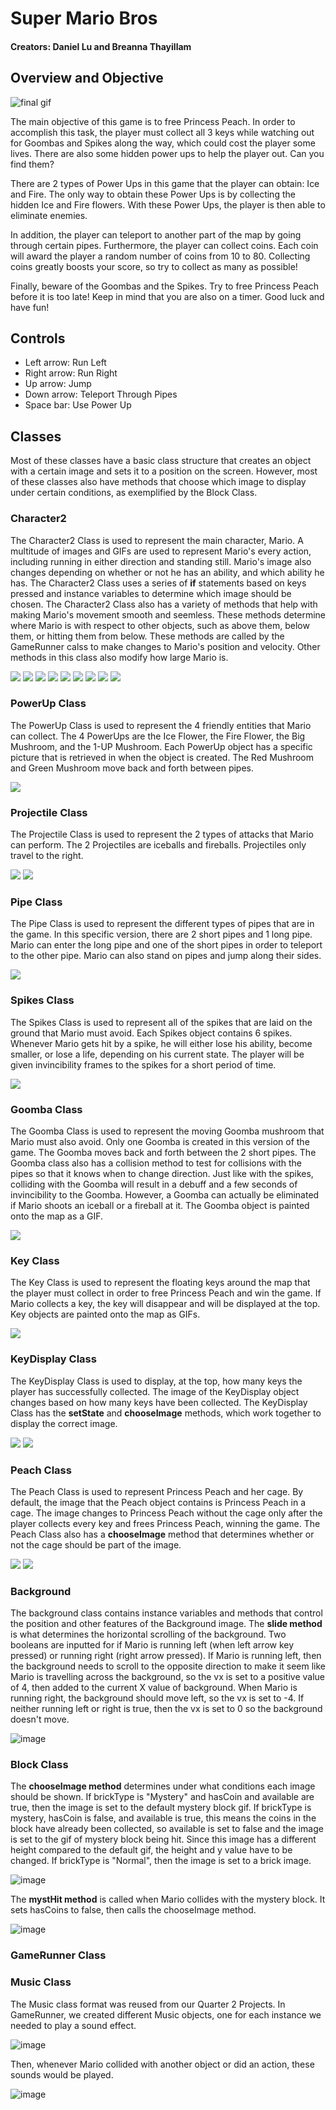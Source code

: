# Super Mario Bros
#### Creators: Daniel Lu and Breanna Thayillam
## Overview and Objective
![final gif](https://user-images.githubusercontent.com/90793524/170924315-098eb6b4-9b00-44d1-8a48-12bf6080a26e.gif)

The main objective of this game is to free Princess Peach. In order to accomplish this task, the player must collect all 3 keys while watching out for Goombas and Spikes along the way, which could cost the player some lives. There are also some hidden power ups to help the player out. Can you find them?

There are 2 types of Power Ups in this game that the player can obtain: Ice and Fire. The only way to obtain these Power Ups is by collecting the hidden Ice and Fire flowers. With these Power Ups, the player is then able to eliminate enemies.

In addition, the player can teleport to another part of the map by going through certain pipes. Furthermore, the player can collect coins. Each coin will award the player a random number of coins from 10 to 80. Collecting coins greatly boosts your score, so try to collect as many as possible!

Finally, beware of the Goombas and the Spikes. Try to free Princess Peach before it is too late! Keep in mind that you are also on a timer. Good luck and have fun!

## Controls
* Left arrow: Run Left
* Right arrow: Run Right
* Up arrow: Jump
* Down arrow: Teleport Through Pipes
* Space bar: Use Power Up

## Classes
Most of these classes have a basic class structure that creates an object with a certain image and sets it to a position on the screen. However, most of these classes also have methods that choose which image to display under certain conditions, as exemplified by the Block Class.

### Character2
The Character2 Class is used to represent the main character, Mario. A multitude of images and GIFs are used to represent Mario's every action, including running in either direction and standing still. Mario's image also changes depending on whether or not he has an ability, and which ability he has. The Character2 Class uses a series of **if** statements based on keys pressed and instance variables to determine which image should be chosen. The Character2 Class also has a variety of methods that help with making Mario's movement smooth and seemless. These methods determine where Mario is with respect to other objects, such as above them, below them, or hitting them from below. These methods are called by the GameRunner calss to make changes to Mario's position and velocity. Other methods in this class also modify how large Mario is.

![](https://github.com/daniel-lu32/marioremake2/blob/master/MarioRemake/src/imgs/mariostanding.png) 
![](https://github.com/daniel-lu32/marioremake2/blob/master/MarioRemake/src/imgs/icemariostanding.png) 
![](https://github.com/daniel-lu32/marioremake2/blob/master/MarioRemake/src/imgs/firemariostanding.png) 
![](https://github.com/daniel-lu32/marioremake2/blob/master/MarioRemake/src/imgs/mariorunningright.gif) 
![](https://github.com/daniel-lu32/marioremake2/blob/master/MarioRemake/src/imgs/icemariorunningright.gif) 
![](https://github.com/daniel-lu32/marioremake2/blob/master/MarioRemake/src/imgs/firemariorunningright.gif) 
![](https://github.com/daniel-lu32/marioremake2/blob/master/MarioRemake/src/imgs/mariorunningleft.gif) 
![](https://github.com/daniel-lu32/marioremake2/blob/master/MarioRemake/src/imgs/icemariorunningleft.gif) 
![](https://github.com/daniel-lu32/marioremake2/blob/master/MarioRemake/src/imgs/firemariorunningleft.gif) 


### PowerUp Class
The PowerUp Class is used to represent the 4 friendly entities that Mario can collect. The 4 PowerUps are the Ice Flower, the Fire Flower, the Big Mushroom, and the 1-UP Mushroom. Each PowerUp object has a specific picture that is retrieved in when the object is created. The Red Mushroom and Green Mushroom move back and forth between pipes.

![](https://github.com/daniel-lu32/marioremake2/blob/master/MarioRemake/src/imgs/readmeimgs/powerups.png) 

### Projectile Class
The Projectile Class is used to represent the 2 types of attacks that Mario can perform. The 2 Projectiles are iceballs and fireballs. Projectiles only travel to the right.

![](https://github.com/daniel-lu32/marioremake2/blob/master/MarioRemake/src/imgs/iceball.png) 
![](https://github.com/daniel-lu32/marioremake2/blob/master/MarioRemake/src/imgs/fireball.png) 

### Pipe Class
The Pipe Class is used to represent the different types of pipes that are in the game. In this specific version, there are 2 short pipes and 1 long pipe. Mario can enter the long pipe and one of the short pipes in order to teleport to the other pipe. Mario can also stand on pipes and jump along their sides.

![](https://github.com/daniel-lu32/marioremake2/blob/master/MarioRemake/src/imgs/pipe.png) 

### Spikes Class
The Spikes Class is used to represent all of the spikes that are laid on the ground that Mario must avoid. Each Spikes object contains 6 spikes. Whenever Mario gets hit by a spike, he will either lose his ability, become smaller, or lose a life, depending on his current state. The player will be given invincibility frames to the spikes for a short period of time.

![](https://github.com/daniel-lu32/marioremake2/blob/master/MarioRemake/src/imgs/spikes.png) 

### Goomba Class
The Goomba Class is used to represent the moving Goomba mushroom that Mario must also avoid. Only one Goomba is created in this version of the game. The Goomba moves back and forth between the 2 short pipes. The Goomba class also has a collision method to test for collisions with the pipes so that it knows when to change direction. Just like with the spikes, colliding with the Goomba will result in a debuff and a few seconds of invincibility to the Goomba. However, a Goomba can actually be eliminated if Mario shoots an iceball or a fireball at it. The Goomba object is painted onto the map as a GIF.

![](https://github.com/daniel-lu32/marioremake2/blob/master/MarioRemake/src/imgs/readmeimgs/goombagif.png) 

### Key Class
The Key Class is used to represent the floating keys around the map that the player must collect in order to free Princess Peach and win the game. If Mario collects a key, the key will disappear and will be displayed at the top. Key objects are painted onto the map as GIFs.

![](https://github.com/daniel-lu32/marioremake2/blob/master/MarioRemake/src/imgs/key2.gif) 

### KeyDisplay Class
The KeyDisplay Class is used to display, at the top, how many keys the player has successfully collected. The image of the KeyDisplay object changes based on how many keys have been collected. The KeyDisplay Class has the **setState** and **chooseImage** methods, which work together to display the correct image. 

![](https://github.com/daniel-lu32/marioremake2/blob/master/MarioRemake/src/imgs/0keys.png) 
![](https://github.com/daniel-lu32/marioremake2/blob/master/MarioRemake/src/imgs/2keys.png) 

### Peach Class
The Peach Class is used to represent Princess Peach and her cage. By default, the image that the Peach object contains is Princess Peach in a cage. The image changes to Princess Peach without the cage only after the player collects every key and frees Princess Peach, winning the game. The Peach Class also has a **chooseImage** method that determines whether or not the cage should be part of the image.

![](https://github.com/daniel-lu32/marioremake2/blob/master/MarioRemake/src/imgs/peachLocked.png) 
![](https://github.com/daniel-lu32/marioremake2/blob/master/MarioRemake/src/imgs/peachUnlocked.png) 

### Background
The background class contains instance variables and methods that control the position and other features of the Background image.
The **slide method** is what determines the horizontal scrolling of the background. Two booleans are inputted for if Mario is running left (when left arrow key pressed) or running right (right arrow pressed). If Mario is running left, then the background needs to scroll to the opposite direction to make it seem like Mario is travelling across the background, so the vx is set to a positive value of 4, then added to the current X value of background. When Mario is running right, the background should move left, so the vx is set to -4. If neither running left or right is true, then the vx is set to 0 so the background doesn't move.

![image](https://user-images.githubusercontent.com/90793524/171039337-462b614b-8f30-4852-b0c4-5dae310140c1.png)

### Block Class
The **chooseImage method** determines under what conditions each image should be shown. If brickType is "Mystery" and hasCoin and available are true, then the image is set to the default mystery block gif. If brickType is mystery, hasCoin is false, and available is true, this means the coins in the block have already been collected, so available is set to false and the image is set to the gif of mystery block being hit. Since this image has a different height compared to the default gif, the height and y value have to be changed. If brickType is "Normal", then the image is set to a brick image.

![image](https://user-images.githubusercontent.com/90793524/171040090-cb8f8136-1592-4f3d-bd52-b864a6e32a8d.png)

The **mystHit method** is called when Mario collides with the mystery block. It sets hasCoins to false, then calls the chooseImage method.

![image](https://user-images.githubusercontent.com/90793524/171040237-f798395a-825e-44c7-a486-b7bc691d86d2.png)

### GameRunner Class
### Music Class
The Music class format was reused from our Quarter 2 Projects. In GameRunner, we created different Music objects, one for each instance we needed to play a sound effect.

![image](https://user-images.githubusercontent.com/90793524/171041188-dafbbdd2-78ff-47ef-a185-596fd1395181.png)

Then, whenever Mario collided with another object or did an action, these sounds would be played.

![image](https://user-images.githubusercontent.com/90793524/171041330-32e3f94a-1077-4018-aaee-be225efcc160.png)

#### 
